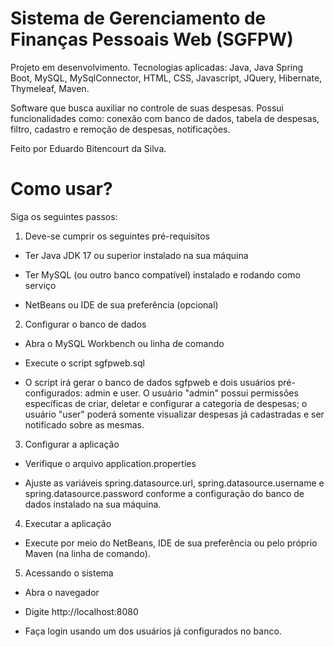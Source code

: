 # Sistema de Gerenciamento de Finanças Pessoais Web (SGFPW)

Projeto em desenvolvimento. Tecnologias aplicadas: Java, Java Spring Boot, MySQL, MySqlConnector, HTML, CSS, Javascript, JQuery, Hibernate, Thymeleaf, Maven.

Software que busca auxiliar no controle de suas despesas. Possui funcionalidades como: conexão com banco de dados, tabela de despesas, filtro, cadastro e remoção de despesas, notificações.

Feito por Eduardo Bitencourt da Silva.

# Como usar?

Siga os seguintes passos:

1. Deve-se cumprir os seguintes pré-requisitos

- Ter Java JDK 17 ou superior instalado na sua máquina

- Ter MySQL (ou outro banco compatível) instalado e rodando como serviço

- NetBeans ou IDE de sua preferência (opcional)

2. Configurar o banco de dados

- Abra o MySQL Workbench ou linha de comando

- Execute o script sgfpweb.sql
  
- O script irá gerar o banco de dados sgfpweb e dois usuários pré-configurados: admin e user. O usuário "admin" possui permissões específicas de criar, deletar e configurar a categoria de despesas;
o usuário "user" poderá somente visualizar despesas já cadastradas e ser notificado sobre as mesmas.

3. Configurar a aplicação

- Verifique o arquivo application.properties
  
- Ajuste as variáveis spring.datasource.url, spring.datasource.username e spring.datasource.password conforme a configuração do banco de dados instalado na sua máquina.

4. Executar a aplicação

- Execute por meio do NetBeans, IDE de sua preferência ou pelo próprio Maven (na linha de comando).

5. Acessando o sistema

- Abra o navegador

- Digite http://localhost:8080

- Faça login usando um dos usuários já configurados no banco.
